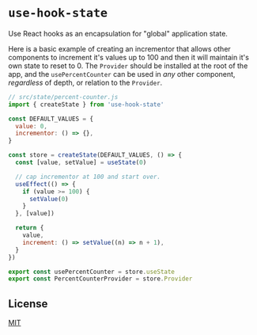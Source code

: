# `use-hook-state`

Use React hooks as an encapsulation for "global" application state.

Here is a basic example of creating an incrementor that allows other components to increment it's values up to 100 and then it will maintain it's own state to reset to 0. The `Provider` should be installed at the root of the app, and the `usePercentCounter` can be used in _any_ other component, _regardless_ of depth, or relation to the `Provider`.

```jsx
// src/state/percent-counter.js
import { createState } from 'use-hook-state'

const DEFAULT_VALUES = {
  value: 0,
  incrementor: () => {},
}

const store = createState(DEFAULT_VALUES, () => {
  const [value, setValue] = useState(0)

  // cap incrementor at 100 and start over.
  useEffect(() => {
    if (value >= 100) {
      setValue(0)
    }
  }, [value])

  return {
    value,
    increment: () => setValue((n) => n + 1),
  }
})

export const usePercentCounter = store.useState
export const PercentCounterProvider = store.Provider
```

## License

[MIT](LICENSE.md)
